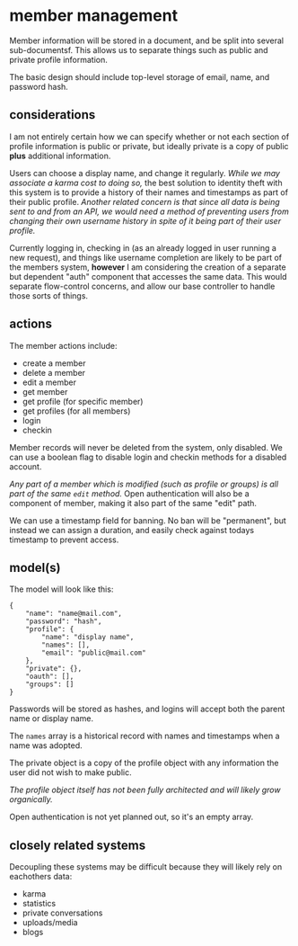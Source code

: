 
# member management

Member information will be stored in a document, and be split into several sub-documentsf.  This allows us to separate things such as public and private profile information.

The basic design should include top-level storage of email, name, and password hash.


## considerations

I am not entirely certain how we can specify whether or not each section of profile information is public or private, but ideally private is a copy of public **plus** additional information.

Users can choose a display name, and change it regularly.  _While we may associate a karma cost to doing so,_ the best solution to identity theft with this system is to provide a history of their names and timestamps as part of their public profile.  _Another related concern is that since all data is being sent to and from an API, we would need a method of preventing users from changing their own username history in spite of it being part of their user profile._

Currently logging in, checking in (as an already logged in user running a new request), and things like username completion are likely to be part of the members system, **however** I am considering the creation of a separate but dependent "auth" component that accesses the same data.  This would separate flow-control concerns, and allow our base controller to handle those sorts of things.


## actions

The member actions include:

- create a member
- delete a member
- edit a member
- get member
- get profile (for specific member)
- get profiles (for all members)
- login
- checkin

Member records will never be deleted from the system, only disabled.  We can use a boolean flag to disable login and checkin methods for a disabled account.

_Any part of a member which is modified (such as profile or groups) is all part of the same `edit` method._  Open authentication will also be a component of member, making it also part of the same "edit" path.

We can use a timestamp field for banning.  No ban will be "permanent", but instead we can assign a duration, and easily check against todays timestamp to prevent access.


## model(s)

The model will look like this:

    {
        "name": "name@mail.com",
        "password": "hash",
        "profile": {
            "name": "display name",
            "names": [],
            "email": "public@mail.com"
        },
        "private": {},
        "oauth": [],
        "groups": []
    }

Passwords will be stored as hashes, and logins will accept both the parent name or display name.

The `names` array is a historical record with names and timestamps when a name was adopted.

The private object is a copy of the profile object with any information the user did not wish to make public.

_The profile object itself has not been fully architected and will likely grow organically._

Open authentication is not yet planned out, so it's an empty array.


## closely related systems

Decoupling these systems may be difficult because they will likely rely on eachothers data:

- karma
- statistics
- private conversations
- uploads/media
- blogs
